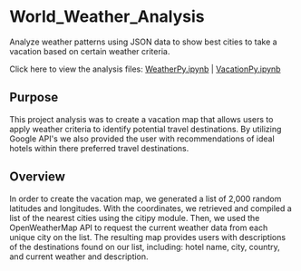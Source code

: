 # World_Weather_Analysis
Analyze weather patterns using JSON data to show best cities to take a vacation based on certain weather criteria.

Click here to view the analysis files: [WeatherPy.ipynb](https://github.com/ChicletKeyboard/World_Weather_Analysis/blob/eebee5ef9c638903fd43545f5e84ee00e8645774/WeatherPy.ipynb) | [VacationPy.ipynb](https://github.com/ChicletKeyboard/World_Weather_Analysis/blob/eebee5ef9c638903fd43545f5e84ee00e8645774/VacationPy.ipynb)

## Purpose
This project analysis was to create a vacation map that allows users to apply weather criteria to identify potential travel destinations. By utilizing Google API's we also provided the user with recommendations of ideal hotels within there preferred travel destinations.

## Overview
In order to create the vacation map, we generated a list of 2,000 random latitudes and longitudes. With the coordinates, we retrieved and compiled a list of the nearest cities using the citipy module. Then, we used the OpenWeatherMap API to request the current weather data from each unique city on the list. The resulting map provides users with descriptions of the destinations found on our list, including: hotel name, city, country, and current weather and description.
